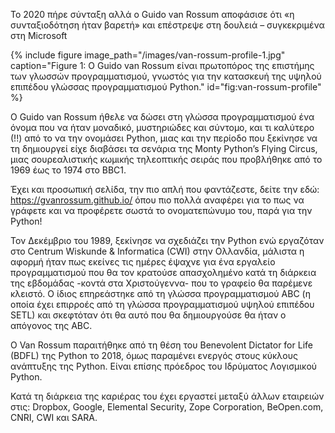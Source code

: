 Το 2020 πήρε σύνταξη αλλά ο Guido van Rossum αποφάσισε ότι «η συνταξιοδότηση ήταν βαρετή» 
και επέστρεψε στη δουλειά – συγκεκριμένα στη Microsoft

{% include figure image_path="/images/van-rossum-profile-1.jpg" 
caption="Figure 1: Ο Guido van Rossum είναι πρωτοπόρος της επιστήμης των γλωσσών προγραμματισμού, 
γνωστός για την κατασκευή της υψηλού επιπέδου γλώσσας προγραμματισμού Python." id="fig:van-rossum-profile" %}

Ο Guido van Rossum ήθελε να δώσει στη γλώσσα προγραμματισμού ένα όνομα που να ήταν μοναδικό,
μυστηριώδες και σύντομο, και τι καλύτερο (!!) από το να την ονομάσει Python, μιας και την 
περίοδο που ξεκίνησε να τη δημιουργεί είχε διαβάσει τα σενάρια της Monty Python’s Flying 
Circus, μιας σουρεαλιστικής κωμικής τηλεοπτικής σειράς που προβλήθηκε από το 1969 έως το 
1974 στο BBC1.

Έχει και προσωπική σελίδα, την πιο απλή που φαντάζεστε, δείτε την εδώ: 
https://gvanrossum.github.io/ όπου πιο πολλά αναφέρει για το πως να γράφετε και να 
προφέρετε σωστά το ονοματεπώνυμο του, παρά για την Python!

Τον Δεκέμβριο του 1989, ξεκίνησε να σχεδιάζει την Python ενώ εργαζόταν στο Centrum Wiskunde 
& Informatica (CWI) στην Ολλανδία, μάλιστα η αφορμή ήταν πως εκείνες τις ημέρες έψαχνε για 
ένα εργαλείο  προγραμματισμού που θα τον κρατούσε απασχολημένο κατά τη διάρκεια της εβδομάδας
-κοντά στα Χριστούγεννα- που το γραφείο θα παρέμενε κλειστό. Ο ίδιος επηρεάστηκε από τη γλώσσα 
προγραμματισμού ABC (η οποία έχει επιρροές από τη γλώσσα προγραμματισμού υψηλού επιπέδου SETL)
και σκεφτόταν ότι θα αυτό που θα δημιουργούσε θα ήταν ο απόγονος της ABC.

Ο Van Rossum παραιτήθηκε από τη θέση του Benevolent Dictator for Life (BDFL) της Python 
το 2018, όμως παραμένει ενεργός στους κύκλους ανάπτυξης της Python. Είναι επίσης πρόεδρος 
του Ιδρύματος Λογισμικού Python.

Κατά τη διάρκεια της καριέρας του έχει εργαστεί μεταξύ άλλων εταιρειών στις: Dropbox, 
Google, Elemental Security, Zope Corporation, BeOpen.com, CNRI, CWI και SARA.


<!--
van-rossum-headshot:https://gvanrossum.github.io/images/guido-headshot-2019.jpg
van-rossum-profile:https://el.wikipedia.org/wiki/%CE%93%CE%BA%CE%AF%CE%BD%CF%84%CE%BF_%CE%B2%CE%B1%CE%BD_%CE%A1%CF%8C%CF%83%CF%83%CE%BF%CF%85%CE%BC
article from:https://elmp.gr/sansimera/gennithike-o-guido-van-rossum-dimioyrgos-tis-glossas-programmatismoy-python/?fbclid=IwAR1jc-etZMbZrTNw4frPM98iTiu7CbdOvgBWN_dDozRkgTesUwA1MNE4UEY

 -->